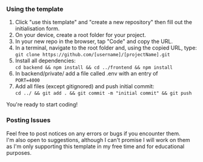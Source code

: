 ### Using the template

1. Click "use this template" and "create a new repository" then fill out the initialisation form.
2. On your device, create a root folder for your project.
3. In your new repo in the browser, tap "Code" and copy the URL. 
4. In a terminal, navigate to the root folder and, using the copied URL, type: </br> `git clone https://github.com/[username]/[projectName].git`
5. Install all dependencies: </br> `cd backend && npm install && cd ../frontend && npm install`
6. In backend/private/ add a file called .env with an entry of </br> `PORT=4000`
7. Add all files (except gitignored) and push initial commit: </br> `cd ../ && git add . && git commit -m "initial commit" && git push`

You're ready to start coding!

### Posting Issues

Feel free to post notices on any errors or bugs if you encounter them. <br/>
I'm also open to suggestions, although I can't promise I will work on them as I'm only supporting this template in my free time and for educational purposes. 